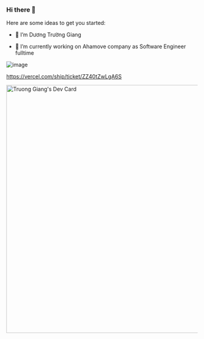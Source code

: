 ### Hi there 👋

Here are some ideas to get you started:

- 🔭 I’m Dương Trường Giang 

- 🔭 I’m currently working on Ahamove company as Software Engineer fulltime

  
![image](https://github.com/giangtruong2302/giangtruong2302/assets/80099670/c6a03766-8469-4859-b93e-c957346d3db5)


https://vercel.com/ship/ticket/ZZ40tZwLgA6S 

<a href="https://app.daily.dev/truonggiang"><img src="https://api.daily.dev/devcards/v2/Foq5zQFUZuoVtd3lBrSuF.png?type=wide&r=1u0" width="652" alt="Truong Giang's Dev Card"/></a>

<!--
**giangtruong2302/giangtruong2302** is a ✨ _special_ ✨ repository because its `README.md` (this file) appears on your GitHub profile.

Here are some ideas to get you started:

- 🔭 I’m currently working on ...
- 🌱 I’m currently learning ...
- 👯 I’m looking to collaborate on ...
- 🤔 I’m looking for help with ...
- 💬 Ask me about ...
- 📫 How to reach me: ...
- 😄 Pronouns: ...
- ⚡ Fun fact: ...
-->
